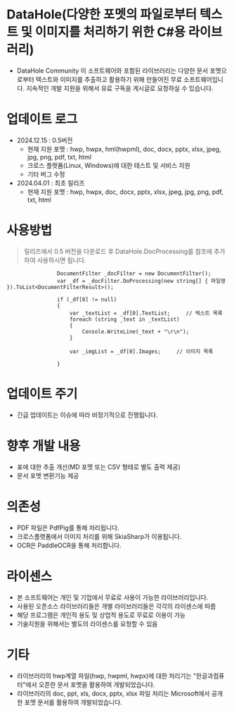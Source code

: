 # DataHole(다양한 포멧의 파일로부터 텍스트 및 이미지를 처리하기 위한 C#용 라이브러리)
- DataHole Community
이 소프트웨어와 포함된 라이브러리는 다양한 문서 포멧으로부터 텍스트와 이미지를 추출하고 활용하기 위해 만들어진 무료 소프트웨어입니다.
지속적인 개발 지원을 위해서 유료 구독을 게시글로 요청하실 수 있습니다.

# 업데이트 로그
- 2024.12.15 : 0.5버전
  - 현재 지원 포멧 : hwp, hwpx, hml(hwpml), doc, docx, pptx, xlsx, jpeg, jpg, png, pdf, txt, html
  - 크로스 플랫폼(Linux, Windows)에 대한 테스트 및 서비스 지원
  - 기타 버그 수정
- 2024.04.01 : 최초 릴리즈
  - 현재 지원 포멧 : hwp, hwpx, doc, docx, pptx, xlsx, jpeg, jpg, png, pdf, txt, html

# 사용방법
> 릴리즈에서 0.5 버전을 다운로드 후 DataHole.DocProcessing를 참조에 추가하여 사용하시면 됩니다.

```
                DocumentFilter _docFilter = new DocumentFilter();
                var _df = _docFilter.DoProcessing(new string[] { 파일명 }).ToList<DocumentFilterResult>();

                if (_df[0] != null)
                {
                    var _textList = _df[0].TextList;     // 텍스트 목록
                    foreach (string _text in _textList)
                    {
                        Console.WriteLine(_text + "\r\n");
                    }

                    var _imgList = _df[0].Images;     // 이미지 목록

                }
```
 
# 업데이트 주기
- 긴급 업데이트는 이슈에 따라 비정기적으로 진행됩니다.

# 향후 개발 내용
- 표에 대한 추출 개선(MD 포멧 또는 CSV 형태로 별도 출력 제공)
- 문서 포멧 변환기능 제공

# 의존성
- PDF 파일은 PdfPig를 통해 처리됩니다.
- 크로스플랫폼에서 이미지 처리를 위해 SkiaSharp가 이용됩니다.
- OCR은 PaddleOCR을 통해 처리합니다.

# 라이센스
- 본 소프트웨어는 개인 및 기업에서 무료로 사용이 가능한 라이브러리입니다.
- 사용된 오픈소스 라이브러리들은 개별 라이브러리들은 각각의 라이센스에 따름
- 해당 프로그램은 개인적 용도 및 상업적 용도로 무료로 이용이 가능
- 기술지원을 위해서는 별도의 라이센스를 요청할 수 있음

# 기타
- 라이브러리의 hwp계열 파일(hwp, hwpml, hwpx)에 대한 처리기는 "한글과컴퓨터"에서 오픈한 문서 포멧을 활용하여 개발되었습니다.
- 라이브러리의 doc, ppt, xls, docx, pptx, xlsx 파일 처리는 Microsoft에서 공개한 포멧 문서를 활용하여 개발되었습니다.



